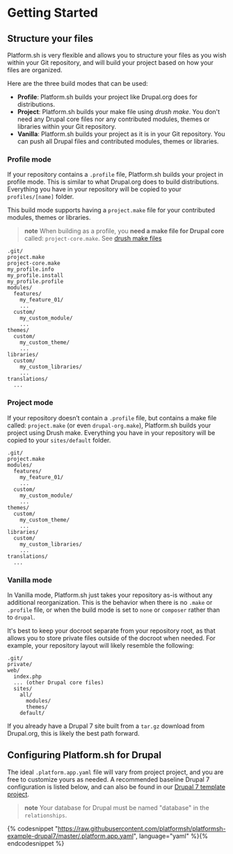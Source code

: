 # Getting Started

## Structure your files

Platform.sh is very flexible and allows you to structure your files as
you wish within your Git repository, and will build your project based
on how your files are organized.

Here are the three build modes that can be used:

-   **Profile**: Platform.sh builds your project like Drupal.org does
    for distributions.
-   **Project**: Platform.sh builds your make file using *drush make*.
    You don't need any Drupal core files nor any contributed modules,
    themes or libraries within your Git repository.
-   **Vanilla**: Platform.sh builds your project as it is in your Git
    repository. You can push all Drupal files and contributed modules,
    themes or libraries.

### Profile mode

If your repository contains a `.profile` file, Platform.sh builds your
project in profile mode. This is similar to what Drupal.org does to
build distributions. Everything you have in your repository will be
copied to your `profiles/[name]` folder.

This build mode supports having a `project.make` file for your
contributed modules, themes or libraries.

> **note**
> When building as a profile, you **need a make file for Drupal core** called: `project-core.make`. See
[drush make files](/frameworks/drupal7/drush.md)

```
.git/
project.make
project-core.make
my_profile.info
my_profile.install
my_profile.profile
modules/
  features/
    my_feature_01/
    ...
  custom/
    my_custom_module/
    ...
themes/
  custom/
    my_custom_theme/
    ...
libraries/
  custom/
    my_custom_libraries/
    ...
translations/
  ...
```

### Project mode

If your repository doesn’t contain a `.profile` file, but contains a
make file called: `project.make` (or even `drupal-org.make`),
Platform.sh builds your project using Drush make. Everything you have in
your repository will be copied to your `sites/default` folder.

```
.git/
project.make
modules/
  features/
    my_feature_01/
    ...
  custom/
    my_custom_module/
    ...
themes/
  custom/
    my_custom_theme/
    ...
libraries/
  custom/
    my_custom_libraries/
    ...
translations/
  ...
```

### Vanilla mode

In Vanilla mode, Platform.sh just takes your repository as-is without any additional reorganization.  This is the behavior when there is no `.make` or `.profile` file, or when the build mode is set to `none` or `composer` rather than to `drupal`.

It's best to keep your docroot separate from your repository root, as that allows you to store private files outside of the docroot when needed.  For example, your repository layout will likely resemble the following:

```
.git/
private/
web/
  index.php
  ... (other Drupal core files)
  sites/
    all/
      modules/
      themes/
    default/
```

If you already have a Drupal 7 site built from a `tar.gz` download from Drupal.org, this is likely the best path forward.

## Configuring Platform.sh for Drupal

The ideal `.platform.app.yaml` file will vary from project project, and you are free to customize yours as needed.  A recommended baseline Drupal 7 configuration is listed below, and can also be found in our [Drupal 7 template project](https://github.com/platformsh/platformsh-example-drupal7).

> **note**
> Your database for Drupal must be named "database" in the `relationships`.

{% codesnippet "https://raw.githubusercontent.com/platformsh/platformsh-example-drupal7/master/.platform.app.yaml", language="yaml" %}{% endcodesnippet %}


